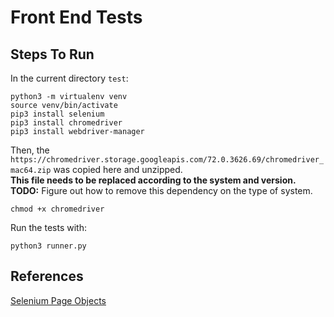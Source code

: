# Front End Tests

## Steps To Run

In the current directory `test`:

    python3 -m virtualenv venv
    source venv/bin/activate
    pip3 install selenium
    pip3 install chromedriver
    pip3 install webdriver-manager

Then, the `https://chromedriver.storage.googleapis.com/72.0.3626.69/chromedriver_mac64.zip` was copied here and unzipped.  
**This file needs to be replaced according to the system and version.**  
**TODO:** Figure out how to remove this dependency on the type of system.

    chmod +x chromedriver

Run the tests with:

    python3 runner.py

## References

[Selenium Page Objects](https://selenium-python.readthedocs.io/page-objects.html)
